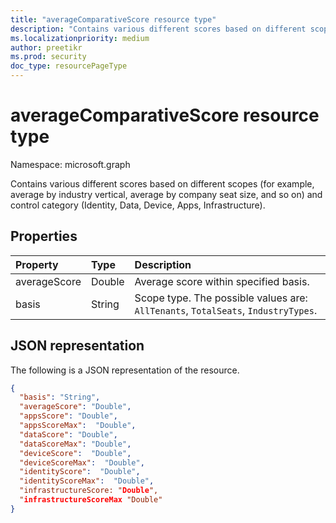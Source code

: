 ```yaml
---
title: "averageComparativeScore resource type"
description: "Contains various different scores based on different scopes."
ms.localizationpriority: medium
author: preetikr
ms.prod: security
doc_type: resourcePageType
---
```


#  averageComparativeScore resource type

Namespace: microsoft.graph

Contains various different scores based on different scopes (for example, average by industry vertical, average by company seat size, and so on) and control category (Identity, Data, Device, Apps, Infrastructure).

## Properties

|Property |Type |Description |
|:--|:--|:--|
|averageScore|Double|Average score within specified basis.|
|basis|String|Scope type. The possible values are: `AllTenants`, `TotalSeats`, `IndustryTypes`.|

## JSON representation

The following is a JSON representation of the resource.

<!-- {
  "blockType": "resource",
  "optionalProperties": [

  ],
  "@odata.type": "microsoft.graph.averageComparativeScore"
}-->

```json
{
  "basis": "String",
  "averageScore": "Double",
  "appsScore": "Double",
  "appsScoreMax":  "Double",
  "dataScore": "Double",
  "dataScoreMax": "Double",
  "deviceScore":  "Double",
  "deviceScoreMax":  "Double",
  "identityScore":  "Double",
  "identityScoreMax":  "Double",
  "infrastructureScore: "Double",
  "infrastructureScoreMax "Double"
}

```


<!-- {
  "type": "#page.annotation",
  "description": "averageComparativeScore resource",
  "keywords": "",
  "section": "documentation",
  "tocPath": ""
}-->

